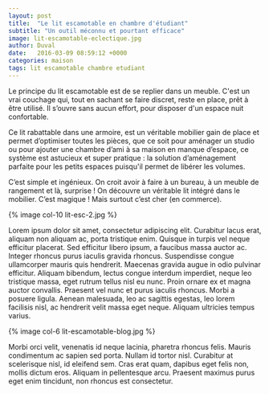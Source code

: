 ```yaml
---
layout: post
title:  "Le lit escamotable en chambre d'étudiant"
subtitle: "Un outil méconnu et pourtant efficace"
image: lit-escamotable-eclectique.jpg
author: Duval
date:   2016-03-09 08:59:12 +0000
categories: maison
tags: lit escamotable chambre etudiant
---
```

Le principe du lit escamotable est de se replier dans un meuble. C'est un vrai couchage qui, tout en sachant se faire discret, reste en place, prêt à être utilisé.<!--more--> Il s’ouvre sans aucun effort, pour disposer d'un espace nuit confortable.

Ce lit rabattable dans une armoire, est un véritable mobilier gain de place et permet d’optimiser toutes les pièces, que ce soit pour aménager un studio ou pour ajouter une chambre d’ami à sa maison en manque d’espace, ce système est astucieux et super pratique : la solution d’aménagement parfaite pour les petits espaces puisqu'il permet de libérer les volumes. 

C’est simple et ingénieux. On croit avoir à faire à un bureau, à un meuble de rangement et là, surprise ! On découvre un véritable lit intégré dans le mobilier. C’est magique ! Mais surtout c’est cher (en commerce).

{% image col-10 lit-esc-2.jpg %}

Lorem ipsum dolor sit amet, consectetur adipiscing elit. Curabitur lacus erat, aliquam non aliquam ac, porta tristique enim. Quisque in turpis vel neque efficitur placerat. Sed efficitur libero ipsum, a faucibus massa auctor ac. Integer rhoncus purus iaculis gravida rhoncus. Suspendisse congue ullamcorper mauris quis hendrerit. Maecenas gravida augue in odio pulvinar efficitur. Aliquam bibendum, lectus congue interdum imperdiet, neque leo tristique massa, eget rutrum tellus nisl eu nunc. Proin ornare ex et magna auctor convallis. Praesent vel nunc et purus iaculis rhoncus. Morbi a posuere ligula. Aenean malesuada, leo ac sagittis egestas, leo lorem facilisis nisl, ac hendrerit velit massa eget neque. Aliquam ultricies tempus varius.

{% image col-6 lit-escamotable-blog.jpg %}

Morbi orci velit, venenatis id neque lacinia, pharetra rhoncus felis. Mauris condimentum ac sapien sed porta. Nullam id tortor nisl. Curabitur at scelerisque nisl, id eleifend sem. Cras erat quam, dapibus eget felis non, mollis dictum eros. Aliquam in pellentesque arcu. Praesent maximus purus eget enim tincidunt, non rhoncus est consectetur.
